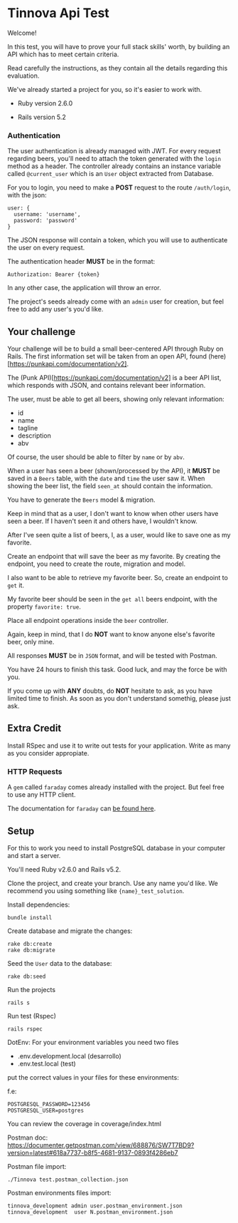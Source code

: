 # Tinnova Api Test

Welcome!

In this test, you will have to prove your full stack skills' worth, by building an API which has to meet certain criteria.

Read carefully the instructions, as they contain all the details regarding this evaluation.

We've already started a project for you, so it's easier to work with.

* Ruby version
  2.6.0

* Rails version
  5.2

### Authentication
The user authentication is already managed with JWT. For every request regarding beers, you'll need to attach the token generated with the `login` method as a header. The controller already contains an instance variable called `@current_user` which is an `User` object extracted from Database.

For you to login, you need to make a **POST** request to the route `/auth/login`, with the json:
```
user: {
  username: 'username',
  password: 'password'
}
```

The JSON response will contain a token, which you will use to authenticate the user on every request.

The authentication header **MUST** be in the format:
```
Authorization: Bearer {token}
```
In any other case, the application will throw an error.

The project's seeds already come with an `admin` user for creation, but feel free to add any user's you'd like.

## Your challenge

Your challenge will be to build a small beer-centered API through Ruby on Rails. The first information set will be taken from an open API, found (here)[https://punkapi.com/documentation/v2].

The (Punk API)[https://punkapi.com/documentation/v2] is a beer API list, which responds with JSON, and contains relevant beer information.

The user, must be able to get all beers, showing only relevant information:

* id
* name
* tagline
* description
* abv

Of course, the user should be able to filter by `name` or by `abv`.

When a user has seen a beer (shown/processed by the API), it **MUST** be saved in a `Beers` table, with the `date` and `time` the user saw it. When showing the beer list, the field `seen_at` should contain the information.

You have to generate the `Beers` model & migration.

Keep in mind that as a user, I don't want to know when other users have seen a beer. If I haven't seen it and others have, I wouldn't know.

After I've seen quite a list of beers, I, as a user, would like to save one as my favorite.

Create an endpoint that will save the beer as my favorite. By creating the endpoint, you need to create the route, migration and model.

I also want to be able to retrieve my favorite beer. So, create an endpoint to `get` it.

My favorite beer should be seen in the `get all` beers endpoint, with the property `favorite: true`.

Place all endpoint operations inside the `beer` controller.

Again, keep in mind, that I do **NOT** want to know anyone else's favorite beer, only mine.

All responses **MUST** be in `JSON` format, and will be tested with Postman.

You have 24 hours to finish this task. Good luck, and may the force be with you.

If you come up with **ANY** doubts, do **NOT** hesitate to ask, as you have limited time to finish. As soon as you don't understand somethig, please just ask.

## Extra Credit

Install RSpec and use it to write out tests for your application. Write as many as you consider appropiate.

### HTTP Requests

A `gem` called `faraday` comes already installed with the project. But feel free to use any HTTP client.

The documentation for `faraday` can [be found here](https://github.com/lostisland/faraday).

## Setup

For this to work you need to install PostgreSQL database in your computer and start a server.

You'll need Ruby v2.6.0 and Rails v5.2.

Clone the project, and create your branch. Use any name you'd like. We recommend you using something like `{name}_test_solution`.

Install dependencies:
```
bundle install
```

Create database and migrate the changes:
```
rake db:create
rake db:migrate
```

Seed the `User` data to the database:
```
rake db:seed
```

Run the projects
```
rails s
```

Run test (Rspec)
```
rails rspec
```

DotEnv:  For your environment variables you need two files
- .env.development.local (desarrollo)
- .env.test.local        (test)

put the correct values in your files for these environments:

f.e:

```
POSTGRESQL_PASSWORD=123456
POSTGRESQL_USER=postgres
```

You can review the coverage in coverage/index.html

Postman doc:
https://documenter.getpostman.com/view/688876/SW7T7BD9?version=latest#618a7737-b8f5-4681-9137-0893f4286eb7

Postman file import:
```
./Tinnova test.postman_collection.json
```
 
 Postman environments files import:
 
```
tinnova_development admin user.postman_environment.json
tinnova_development  user N.postman_environment.json
```